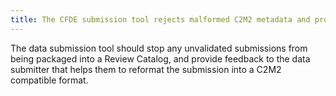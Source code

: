 ```yaml
---
title: The CFDE submission tool rejects malformed C2M2 metadata and provides comprehensible/actionable diagnostics
---
```


The data submission tool should stop any unvalidated submissions from being packaged into a Review Catalog, and provide feedback to the data submitter that helps them to reformat the submission into a C2M2 compatible format.
